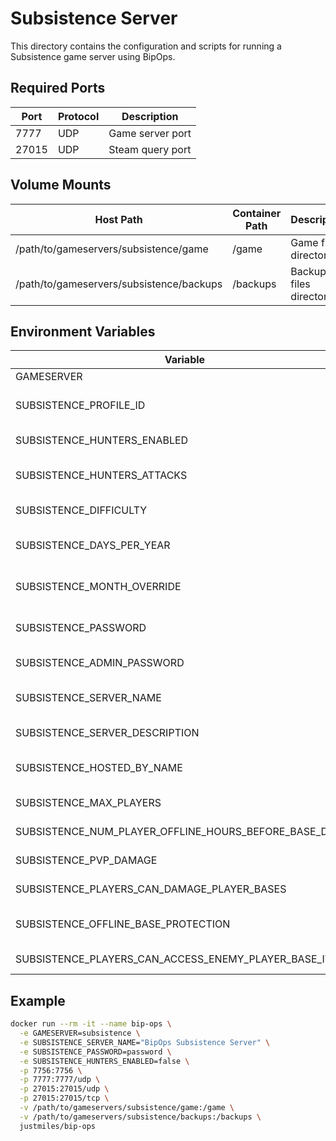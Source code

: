 # Subsistence Server

This directory contains the configuration and scripts for running a Subsistence game server using BipOps.

## Required Ports

| Port  | Protocol | Description      |
| ----- | -------- | ---------------- |
| 7777  | UDP      | Game server port |
| 27015 | UDP      | Steam query port |

## Volume Mounts

| Host Path                                | Container Path | Description            |
| ---------------------------------------- | -------------- | ---------------------- |
| /path/to/gameservers/subsistence/game    | /game          | Game files directory   |
| /path/to/gameservers/subsistence/backups | /backups       | Backup files directory |

## Environment Variables

| Variable                                               | Default                   | Description                                                                                       |
| ------------------------------------------------------ | ------------------------- | ------------------------------------------------------------------------------------------------- |
| GAMESERVER                                             | (required)                | Must be set to "subsistence"                                                                      |
| SUBSISTENCE_PROFILE_ID                                 | 1                         | Must be a value between 1 to 5. Can be used to store 5 separate saves on a single server instance |
| SUBSISTENCE_HUNTERS_ENABLED                            | true                      | Whether hunters are enabled (true/false)                                                          |
| SUBSISTENCE_HUNTERS_ATTACKS                            | 0                         | Hunter attack behavior: 0 = normal attacks, 1 = only revenge attacks, 2 = no attacks              |
| SUBSISTENCE_DIFFICULTY                                 | normal                    | Game difficulty: easy/normal/hardcore                                                             |
| SUBSISTENCE_DAYS_PER_YEAR                              | 24                        | Number of in-game days per in-game year. Options: 12/24/36/48/60/90/120/200/365                   |
| SUBSISTENCE_MONTH_OVERRIDE                             | -1                        | Start server in a specific month: Jan=0, Feb=1, March=2, etc. (-1 to use save file value)         |
| SUBSISTENCE_PASSWORD                                   | password                  | Password that players must use to join the server. Leave blank to allow anyone to join            |
| SUBSISTENCE_ADMIN_PASSWORD                             | (none)                    | Password that admins should use to login to the server                                            |
| SUBSISTENCE_SERVER_NAME                                | BipOps Subsistence Server | The name that will show in the in-game server list (max 64 characters)                            |
| SUBSISTENCE_SERVER_DESCRIPTION                         | (none)                    | Optional short description of the server (max 256 characters)                                     |
| SUBSISTENCE_HOSTED_BY_NAME                             | BipOps                    | The name that will show as server host in the in-game server list (max 64 characters)             |
| SUBSISTENCE_MAX_PLAYERS                                | 32                        | The maximum player slots on the server (1 to 32)                                                  |
| SUBSISTENCE_NUM_PLAYER_OFFLINE_HOURS_BEFORE_BASE_DECAY | 0                         | Hours before player bases start to decay when offline (0 = no decay)                              |
| SUBSISTENCE_PVP_DAMAGE                                 | true                      | If true, players can damage other players                                                         |
| SUBSISTENCE_PLAYERS_CAN_DAMAGE_PLAYER_BASES            | true                      | If true, players can damage player-placed buildables                                              |
| SUBSISTENCE_OFFLINE_BASE_PROTECTION                    | true                      | If true, player bases are protected from damage while players are offline                         |
| SUBSISTENCE_PLAYERS_CAN_ACCESS_ENEMY_PLAYER_BASE_ITEMS | true                      | If true, players can access enemy player base items                                               |

## Example

```bash
docker run --rm -it --name bip-ops \
  -e GAMESERVER=subsistence \
  -e SUBSISTENCE_SERVER_NAME="BipOps Subsistence Server" \
  -e SUBSISTENCE_PASSWORD=password \
  -e SUBSISTENCE_HUNTERS_ENABLED=false \
  -p 7756:7756 \
  -p 7777:7777/udp \
  -p 27015:27015/udp \
  -p 27015:27015/tcp \
  -v /path/to/gameservers/subsistence/game:/game \
  -v /path/to/gameservers/subsistence/backups:/backups \
  justmiles/bip-ops
```
